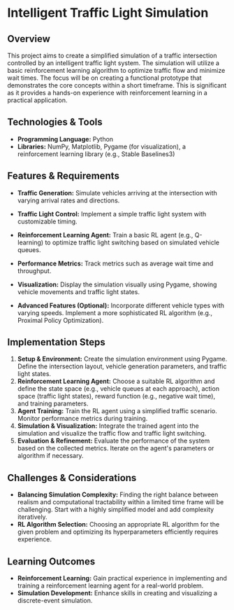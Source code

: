 # Intelligent Traffic Light Simulation

## Overview

This project aims to create a simplified simulation of a traffic intersection controlled by an intelligent traffic light system. The simulation will utilize a basic reinforcement learning algorithm to optimize traffic flow and minimize wait times.  The focus will be on creating a functional prototype that demonstrates the core concepts within a short timeframe.  This is significant as it provides a hands-on experience with reinforcement learning in a practical application.

## Technologies & Tools

- **Programming Language:** Python
- **Libraries:** NumPy, Matplotlib, Pygame (for visualization), a reinforcement learning library (e.g., Stable Baselines3)


## Features & Requirements

- **Traffic Generation:**  Simulate vehicles arriving at the intersection with varying arrival rates and directions.
- **Traffic Light Control:** Implement a simple traffic light system with customizable timing.
- **Reinforcement Learning Agent:** Train a basic RL agent (e.g., Q-learning) to optimize traffic light switching based on simulated vehicle queues.
- **Performance Metrics:** Track metrics such as average wait time and throughput.
- **Visualization:** Display the simulation visually using Pygame, showing vehicle movements and traffic light states.

- **Advanced Features (Optional):** Incorporate different vehicle types with varying speeds. Implement a more sophisticated RL algorithm (e.g., Proximal Policy Optimization).


## Implementation Steps

1. **Setup & Environment:** Create the simulation environment using Pygame. Define the intersection layout, vehicle generation parameters, and traffic light states.
2. **Reinforcement Learning Agent:** Choose a suitable RL algorithm and define the state space (e.g., vehicle queues at each approach), action space (traffic light states), reward function (e.g., negative wait time), and training parameters.
3. **Agent Training:** Train the RL agent using a simplified traffic scenario. Monitor performance metrics during training.
4. **Simulation & Visualization:** Integrate the trained agent into the simulation and visualize the traffic flow and traffic light switching.
5. **Evaluation & Refinement:** Evaluate the performance of the system based on the collected metrics.  Iterate on the agent's parameters or algorithm if necessary.

## Challenges & Considerations

- **Balancing Simulation Complexity:**  Finding the right balance between realism and computational tractability within a limited time frame will be challenging.  Start with a highly simplified model and add complexity iteratively.
- **RL Algorithm Selection:** Choosing an appropriate RL algorithm for the given problem and optimizing its hyperparameters efficiently requires experience.


## Learning Outcomes

- **Reinforcement Learning:** Gain practical experience in implementing and training a reinforcement learning agent for a real-world problem.
- **Simulation Development:** Enhance skills in creating and visualizing a discrete-event simulation.

